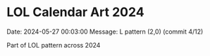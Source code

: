 # LOL Calendar Art 2024

Date: 2024-05-27 00:03:00
Message: L pattern (2,0) (commit 4/12)

Part of LOL pattern across 2024
